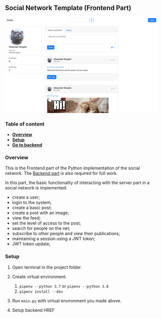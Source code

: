 ## Social Network Template (Frontend Part)
![](readme_images/layout.png)

### Table of content

* **[Overview](#overview)**
* **[Setup](#setup)**
* **[Go to backend](https://github.com/poltavski/social-network-backend)**


### Overview <a name="overview"></a>

This is the Frontend part of the Python implementation of the social network. The [Backend part](https://github.com/poltavski/social-network-backend) is also required for full work.

In this part, the basic functionality of interacting with the server part in a social network is implemented:

* create a user;
* login to the system;
* create a basic post;
* create a post with an image;
* view the feed;
* set the level of access to the post;
* search for people on the net;
* subscribe to other people and view their publications;
* maintaining a session using a JWT token;
* JWT token update;



### Setup <a name="setup"></a>

1. Open terminal in the project folder.
2. Create virtual environment.
   1. `pipenv --python 3.7` or `pipenv --python 3.8`
   2. `pipenv install --dev`

3. Run `main.py` with virtual environment you made above.
4. Setup backend HREF